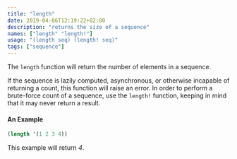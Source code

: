 ```yaml
---
title: "length"
date: 2019-04-06T12:19:22+02:00
description: "returns the size of a sequence"
names: ["length" "length!"]
usage: "(length seq) (length! seq)"
tags: ["sequence"]
---
```


The `length` function will return the number of elements in a sequence.

If the sequence is lazily computed, asynchronous, or otherwise incapable of returning a count, this function will raise an error. In order to perform a brute-force count of a sequence, use the `length!` function, keeping in mind that it may never return a result.

#### An Example

```scheme
(length '(1 2 3 4))
```

This example will return _4_.
